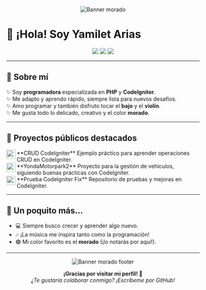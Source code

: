 <!-- Banner moradito -->
<p align="center">
  <img src="https://capsule-render.vercel.app/api?type=waving&color=8e44ad&height=120&section=header&text=Bienvenida%20a%20mi%20perfil%20✨&fontColor=fff&fontSize=35&fontAlign=50" alt="Banner morado">
</p>

# 🌷 ¡Hola! Soy Yamilet Arias

<div align="center">
  <img src="https://img.shields.io/badge/Programadora-PHP%20%7C%20CodeIgniter-8e44ad?style=for-the-badge&logo=php&logoColor=white">
  <img src="https://img.shields.io/badge/Aprendiz%20Rápida-Adaptabilidad-9b59b6?style=for-the-badge">
  <img src="https://img.shields.io/badge/Hobbies-Música%20%7C%20Bajo%20%7C%20Violín-bd7be5?style=for-the-badge">
</div>

---

## 💜 Sobre mí

✨ Soy **programadora** especializada en **PHP** y **CodeIgniter**.  
✨ Me adapto y aprendo rápido, siempre lista para nuevos desafíos.  
✨ Amo programar y también disfruto tocar el **bajo** y el **violín**.  
✨ Me gusta todo lo delicado, creativo y el color **morado**.

---

## 💫 Proyectos públicos destacados

<a href="https://github.com/yamiletArias/crud_codeingniter">
  <img align="left" height="24" src="https://img.shields.io/badge/CRUD%20CodeIgniter-8e44ad?style=flat-square">
</a>
**CRUD CodeIgniter**  
Ejemplo práctico para aprender operaciones CRUD en CodeIgniter.

<br clear="left">

<a href="https://github.com/yamiletArias/YondaMotorpark2">
  <img align="left" height="24" src="https://img.shields.io/badge/YondaMotorpark2-9b59b6?style=flat-square">
</a>
**YondaMotorpark2**  
Proyecto para la gestión de vehículos, siguiendo buenas prácticas con CodeIgniter.

<br clear="left">

<a href="https://github.com/yamiletArias/pruebaCodeIgniterfix">
  <img align="left" height="24" src="https://img.shields.io/badge/Prueba%20CodeIgniter%20Fix-bd7be5?style=flat-square">
</a>
**Prueba CodeIgniter Fix**  
Repositorio de pruebas y mejoras en CodeIgniter.

<br clear="left">

---

## 🌸 Un poquito más...

- 💻 Siempre busco crecer y aprender algo nuevo.
- 🎶 ¡La música me inspira tanto como la programación!
- 🟣 Mi color favorito es el **morado** (¡lo notarás por aquí!).

---

<p align="center">
  <img src="https://capsule-render.vercel.app/api?type=waving&color=bd7be5&height=80&section=footer" alt="Banner morado footer">
</p>

<div align="center">
  <b>¡Gracias por visitar mi perfil! 💜</b><br>
  <i>¿Te gustaría colaborar conmigo? ¡Escríbeme por GitHub!</i>
</div>